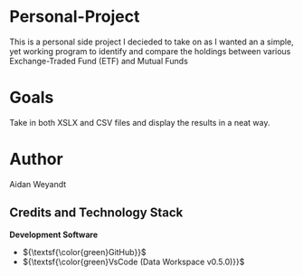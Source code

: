 # Personal-Project
This is a personal side project I decieded to take on as I wanted an a simple, yet working program to identify and compare the holdings between various Exchange-Traded Fund (ETF) and Mutual Funds

# Goals
Take in both XSLX and CSV files and display the results in a neat way. 

# Author
Aidan Weyandt

## Credits and Technology Stack
**Development Software**
- ${\textsf{\color{green}GitHub}}$
- ${\textsf{\color{green}VsCode (Data Workspace v0.5.0)}}$
